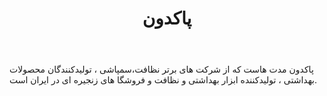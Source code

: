 ﻿---
layout: post
title: پاکدون
name_en: pakdoon
company_slug: pakdoon
logo: 
cover: 
company_count:
founded:
location: ""
total_review: 
total_interview: 
salary_avg: 
salary_min: 
salary_max: 
rate: 
view_count: 
industry: خدماتی
city: تهران, تهران
size_en: S
size: 51-200 نفر
site: https://pakdoon.com
---

پاکدون مدت هاست که از شرکت های برتر نظافت،سمپاشی ، تولیدکنندگان محصولات بهداشتی ، تولیدکننده ابزار بهداشتی و نظافت و فروشگا های زنجیره ای در ایران است.

